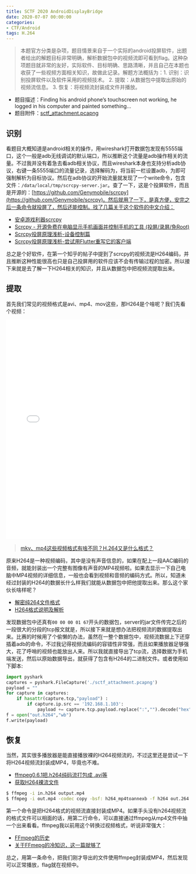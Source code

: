 ```yaml
---
title: SCTF 2020 AndroidDisplayBridge
date: 2020-07-07 00:00:00
categories:
- CTF/Android
tags: H.264
---
```


> 本题官方分类是杂项，题目情景来自于一个实际的android投屏软件，出题者给出的解题目标非常明确，解析数据包中的视频流即可看到flag。这种杂项题目就非常的友好，实际软件、目标明确、思路清晰，并且自己在本题也收获了一些视频方面相关知识，故做此记录。解题方法概括为：1. 识别：识别投屏软件以及软件采用的视频技术。 2. 提取：从数据包中提取出原始的视频流信息。 3. 恢复：将视频流封装成文件并播放。

- 题目描述：Finding his android phone’s touchscreen not working, he logged in his computer and painted something…
- 题目附件：[sctf_attachment.pcapng](https://xuanxuanblingbling.github.io/assets/attachment/sctf_attachment.pcapng)

## 识别

看题目大概知道是android相关的操作，用wireshark打开数据包发现有5555端口，这个一般是adb无线调试的默认端口，所以推断这个流量是adb操作相关的流量。不过我并没有着急去看adb相关协议，而且wireshark本身也支持分析adb协议，右键一条5555端口的流量记录，选择解码为，将当前一栏设置adb，为即可强制解析为目标协议。然后在adb协议的开始流量就发现了一个write命令，包含文件：`/data/local/tmp/scrcpy-server.jar`。查了一下，这是个投屏软件，而且是开源的：[https://github.com/Genymobile/scrcpy](https://github.com/Genymobile/scrcpy)。然后就用了一下，是真方便，安完之后一条命令就投屏了，然后还能控制。找了几篇关于这个软件的中文介绍：

- [安卓游戏利器scrcpy](https://zhuanlan.zhihu.com/p/98696451)
- [Scrcpy - 开源免费在电脑显示手机画面并控制手机的工具 (投屏/录屏/免Root)](https://www.iplaysoft.com/scrcpy.html)
- [Scrcpy投屏原理浅析-设备控制篇](https://juejin.im/post/5e74268fe51d452704118c4c)
- [Scrcpy投屏原理浅析-尝试用Flutter重写它的客户端](https://juejin.im/post/5e8322936fb9a03c6f66ea91)

总之是个好软件，在第一个知乎的帖子中提到了scrcpy的视频流是H264编码，并且推断这种性能很高也只是自己投屏用的软件应该不会有传输过程的加密。所以接下来就是去了解一下H264相关的知识，并且从数据包中把视频流提取出来。

## 提取

首先我们常见的视频格式是avi、mp4、mov这些，那H264是个啥呢？我们先看个视频：

<iframe src="//player.bilibili.com/player.html?aid=17669026&bvid=BV1dW411t72T&cid=28845419&page=1&high_quality=1" scrolling="no" border="0" frameborder="no" framespacing="0" allowfullscreen="true" width="100%" height="600" > </iframe>

> [mkv、mp4这些视频格式有啥不同？H.264又是什么格式？](https://www.bilibili.com/video/BV1dW411t72T?from=search&seid=3924383940983010997)

原来H264是一种视频编码，其中是没有声音信息的，如果在配上一段AAC编码的音频，就能封装出一个完整有图像有声音的MP4视频啦。如果去显示一下自己电脑中MP4视频的详细信息，一般也会看到视频和音频的编码方式。所以，知道未经过封装的H264的数据长什么样我们就能从数据包中把他提取出来。那么这个家伙长啥样呢？

- [解密纯264文件格式](https://www.jianshu.com/p/dc26fba79cdc)
- [H264格式说明及解析](https://blog.csdn.net/yuanchunsi/article/details/73194569)

发现数据包中还真有`00 00 00 01 67`开头的数据包，server的jar文件传完之后的一段很大的分段的tcp报文就是，所以接下来就是想办法把视频流的数据提取出来。比赛的时候用了个偷懒的办法，虽然在一整个数据包中，视频流数据上下还穿插着adb的命令，不过我记得视频流编码的容错性非常强，而且如果播放器足够强大，花了呼哨的视频也能放出人来。所以我就直接导出了tcp流，选择数据为手机端发送，然后以原始数据导出，就获得了包含有H264的二进制文件。或者使用如下脚本:

```python
import pyshark
captures = pyshark.FileCapture('./sctf_attachment.pcapng')
payload = ""
for capture in captures:
    if hasattr(capture.tcp,"payload") :
        if capture.ip.src == '192.168.1.103':
            payload += capture.tcp.payload.replace(":","").decode("hex") 
f = open("out.h264","wb")
f.write(payload)
```

## 恢复

当然，其实很多播放器是能直接播放裸的H264视频流的，不过这里还是尝试一下将H264视频流封装成MP4，毕竟也不难。

- [ffmpeg0.6.1把.h264纯码流打包成 .avi等](http://chinaunix.net/uid-23046336-id-3475734.html)
- [获取H264裸流文件](https://www.jianshu.com/p/f23210d1329f)

```bash
$ ffmpeg -i in.h264 output.mp4
$ ffmpeg -i out.mp4 -codec copy -bsf: h264_mp4toannexb -f h264 out.264
```

第一个命令是把H264格式的视频流直接封装成MP4。如果手头没有h264视频流的格式文件可以相面的话，用第二行命令，可以直接通过ffmpeg从mp4文件中抽一个出来看看。ffmpeg我以前用这个转换过视频格式，听说非常强大：

- [FFmpeg的历史](https://lanlan2017.github.io/ReadingNotes/829f4072/)
- [关于FFmepg的冷知识，这一篇就够了](https://juejin.im/entry/59a78673f265da2483371b98)

总之，用第一条命令，把我们刚才导出的文件使用ffmpeg封装成MP4，然后发现可以正常播放，flag就在视频中。